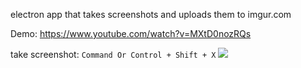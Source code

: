 electron app that takes screenshots and uploads them to imgur.com 

Demo: https://www.youtube.com/watch?v=MXtD0nozRQs

take screenshot: ```Command Or Control + Shift + X```
![](https://thumbs.gfycat.com/FalseElementaryEmperorshrimp-size_restricted.gif)
